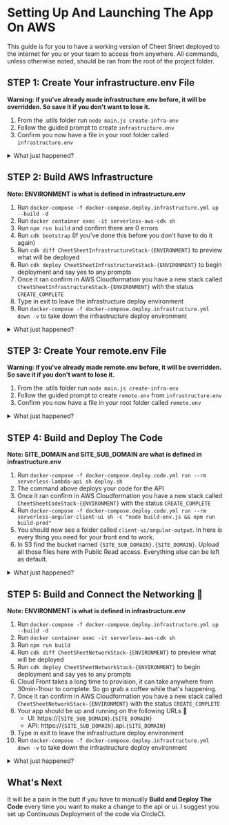 # Setting Up And Launching The App On AWS

This guide is for you to have a working version of Cheet Sheet deployed to the internet for you or your team to access from anywhere. All commands, unless otherwise noted, should be ran from the root of the project folder.

## STEP 1: Create Your infrastructure.env File

**Warning: if you've already made infrastructure.env before, it will be overridden. So save it if you don't want to lose it.**

1. From the .utils folder run `node main.js create-infra-env`
2. Follow the guided prompt to create `infrastructure.env`
3. Confirm you now have a file in your root folder called `infrastructure.env`

<details><summary>What just happened?</summary>

> The first thing we need to do is provision infrastructure for the app. This includes things like S3 Buckets, Cognito Userpools and lambda roles. We do this through docker compose. The file called infrastructure.env, is what properly configures how to build the infrastructure. You could build the `infrastructure.env` file manually by following the [infrastructure.template.env](/.env_templates/infrastructure.template.env). The utility cli provides guided prompts to make it a bit easier. *If you want to learn more about what each configuration is, read the ENVIRONMENT variable glossary.*

</details>

## STEP 2: Build AWS Infrastructure

**Note: ENVIRONMENT is what is defined in infrastructure.env**

1. Run `docker-compose -f docker-compose.deploy.infrastructure.yml up --build -d`
1. Run `docker container exec -it serverless-aws-cdk sh`
1. Run `npm run build` and confirm there are 0 errors
1. Run `cdk bootstrap` (If you've done this before you don't have to do it again)
1. Run `cdk diff CheetSheetInfrastructureStack-{ENVIRONMENT}` to preview what will be deployed
1. Run `cdk deploy CheetSheetInfrastructureStack-{ENVIRONMENT}` to begin deployment and say yes to any prompts
1. Once it ran confirm in AWS Cloudformation you have a new stack called `CheetSheetInfrastructureStack-{ENVIRONMENT}` with the status `CREATE_COMPLETE`
1. Type in exit to leave the infrastructure deploy environment
1. Run `docker-compose -f docker-compose.deploy.infrastructure.yml down -v` to take down the infrastructure deploy environment

<details><summary>What just happened?</summary>

> Infrastructure is provisioned via the AWS CDK. This is an open-source Infrastructure as Code toolkit for AWS that streamlines creating and applying changes to infrastructure. We first use docker compose to create a docker container with the CDK installed and infrastructure templates defined. Next we exec in to the container (this is similar to ssh'ing into a vm) to run CDK cli commands inside it that build and deploy our AWS Cloudformation Infrastructure Stack. We user docker for 2 reasons:
1. It makes the number of things you have to install less
2. We can version control dependencies to reduce possibility of breaking changes

</details>

## STEP 3: Create Your remote.env File

**Warning: if you've already made remote.env before, it will be overridden. So save it if you don't want to lose it.**

1. From the .utils folder run `node main.js create-infra-env`
1. Follow the guided prompt to create `remote.env` from `infrastructure.env`
1. Confirm you now have a file in your root folder called `remote.env`

<details><summary>What just happened?</summary>

> Now that we have infrastructure that can house our app we need to build and deploy the source code. The file called remote.env, is what properly configures how to and where to deploy things. You could build the `remote.env` file manually by following the [remote.template.env](/.env_templates/remote.template.env). The utility cli provides guided prompts to make it a bit easier. *If you want to learn more about what each configuration is, read the ENVIRONMENT variable glossary.*

</details>

## STEP 4: Build and Deploy The Code

**Note: SITE_DOMAIN and SITE_SUB_DOMAIN are what is defined in infrastructure.env**

1. Run `docker-compose -f docker-compose.deploy.code.yml run --rm serverless-lambda-api sh deploy.sh`
1. The command above deploys your code for the API
1. Once it ran confirm in AWS Cloudformation you have a new stack called `CheetSheetCodeStack-{ENVIRONMENT}` with the status `CREATE_COMPLETE`
1. Run `docker-compose -f docker-compose.deploy.code.yml run --rm serverless-angular-client-ui sh -c "node build-env.js && npm run build-prod"`
1. You should now see a folder called `client-ui/angular-output`. In here is every thing you need for your front end to work.
1. In S3 find the bucket named `{SITE_SUB_DOMAIN}.{SITE_DOMAIN}`. Upload all those files here with Public Read access. Everything else can be left as default.

<details><summary>What just happened?</summary>

> The first thing that happens is the deploy of the API. We run a docker container built with the AWS SAM cli, a configuration template for the REST API, and source code of the Lambda Function. This will produce a separate Cloudformation stack for Code.
>
> The second thing that happens is the deploy of the UI source code. We run a docker container built with the Angular that outputs static files for the frontend. Then copy and paste it into our UI bucket which will be the source of truth for our frontend.
>
> Again docker is meant to reduce the number of things you have to install. It also makes easy to plug in to CircleCI for Continuous Deployment.

</details>

## STEP 5: Build and Connect the Networking :beers:

**Note: ENVIRONMENT is what is defined in infrastructure.env**

1. Run `docker-compose -f docker-compose.deploy.infrastructure.yml up --build -d`
1. Run `docker container exec -it serverless-aws-cdk sh`
1. Run `npm run build`
1. Run `cdk diff CheetSheetNetworkStack-{ENVIRONMENT}` to preview what will be deployed
1. Run `cdk deploy CheetSheetNetworkStack-{ENVIRONMENT}` to begin deployment and say yes to any prompts
1. Cloud Front takes a long time to provision, it can take anywhere from 30min-1hour to complete. So go grab a coffee while that's happening.
1. Once it ran confirm in AWS Cloudformation you have a new stack called `CheetSheetNetworkStack-{ENVIRONMENT}` with the status `CREATE_COMPLETE`
1. Your app should be up and running on the following URLs :beers:
    - UI:  https://`{SITE_SUB_DOMAIN}`.`{SITE_DOMAIN}`
    - API: https://`{SITE_SUB_DOMAIN}`.api.`{SITE_DOMAIN}`
1. Type in exit to leave the infrastructure deploy environment
1. Run `docker-compose -f docker-compose.deploy.infrastructure.yml down -v` to take down the infrastructure deploy environment

<details><summary>What just happened?</summary>

> The final step is setup the networking so that our API and UI are publicly available on the internet. Similar to how we deployed the Infrastructure we use the AWS CDK to connect everything through Route53. This step will take a very long time because we are setting up a CDN for our S3 bucket via Cloudfront. But one you're done, your app will be up and running. Because it's serverless it should scale automatically whether you have user or a 1000 users.

</details>


## What's Next
It will be a pain in the butt if you have to manually **Build and Deploy The Code** every time you want to make a change to the api or ui. I suggest you set up Continuous Deployment of the code via CircleCI.
